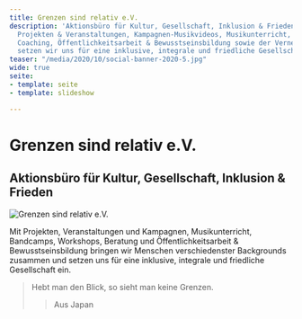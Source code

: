 ```yaml
---
title: Grenzen sind relativ e.V.
description: 'Aktionsbüro für Kultur, Gesellschaft, Inklusion & Frieden. Mit verschiedensten
  Projekten & Veranstaltungen, Kampagnen-Musikvideos, Musikunterricht, Workshops,
  Coaching, Öffentlichkeitsarbeit & Bewusstseinsbildung sowie der Vernetzung von Akteuren/Menschen
  setzen wir uns für eine inklusive, integrale und friedliche Gesellschaft ein. '
teaser: "/media/2020/10/social-banner-2020-5.jpg"
wide: true
seite:
- template: seite
- template: slideshow

---
```

<div class="md:text-center">

<div class="hidden">

# Grenzen sind relativ e.V.

## Aktionsbüro für Kultur, Gesellschaft, Inklusion & Frieden

</div>

<img src="/svg/GSR_Logo.svg" alt="Grenzen sind relativ e.V." class="h-32 mx-auto" />

Mit Projekten, Veranstaltungen und Kampagnen, Musikunterricht, Bandcamps, Workshops, Beratung und Öffentlichkeitsarbeit & Bewusstseinsbildung bringen wir Menschen verschiedenster Backgrounds zusammen und setzen uns für eine inklusive, integrale und friedliche Gesellschaft ein.

> Hebt man den Blick, so sieht man keine Grenzen.
>
> > Aus Japan

</div>

<slideshow class="wide" name="startseite-aktivitaeten"></slideshow>

<video-gallery name="startseite-video-galerie"></video-gallery>